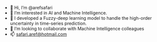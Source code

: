 - 👋 Hi, I’m @arefsafari
- 👀 I’m interested in AI and Machine Intelligence.
- 🌱 I developed a Fuzzy-deep learning model to handle the high-order uncertainty in time-series prediction.
- 💞️ I’m looking to collaborate with Machine Intelligence colleagues
- 📫 safari.aref@hotmail.com

<!---
arefsafari/arefsafari is a ✨ special ✨ repository because its `README.md` (this file) appears on your GitHub profile.
You can click the Preview link to take a look at your changes.
--->
